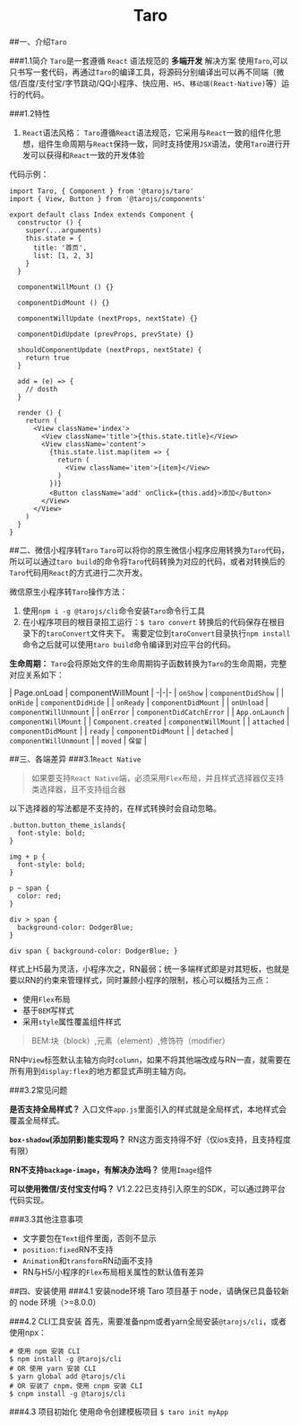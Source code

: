 # <center><font>Taro</font></center>

##一、介绍`Taro`

###1.1简介
`Taro`是一套遵循 `React` 语法规范的 **多端开发** 解决方案
使用`Taro`,可以只书写一套代码，再通过`Taro`的编译工具，将源码分别编译出可以再不同端（微信/百度/支付宝/字节跳动/QQ小程序、快应用、`H5`、`移动端(React-Native)`等）运行的代码。

###1.2特性
1. `React`语法风格：
`Taro`遵循`React`语法规范，它采用与`React`一致的组件化思想，组件生命周期与`React`保持一致，同时支持使用`JSX`语法，使用`Taro`进行开发可以获得和`React`一致的开发体验

代码示例：
```
import Taro, { Component } from '@tarojs/taro'
import { View, Button } from '@tarojs/components'

export default class Index extends Component {
  constructor () {
    super(...arguments)
    this.state = {
      title: '首页',
      list: [1, 2, 3]
    }
  }

  componentWillMount () {}

  componentDidMount () {}

  componentWillUpdate (nextProps, nextState) {}

  componentDidUpdate (prevProps, prevState) {}

  shouldComponentUpdate (nextProps, nextState) {
    return true
  }

  add = (e) => {
    // dosth
  }

  render () {
    return (
      <View className='index'>
        <View className='title'>{this.state.title}</View>
        <View className='content'>
          {this.state.list.map(item => {
            return (
              <View className='item'>{item}</View>
            )
          })}
          <Button className='add' onClick={this.add}>添加</Button>
        </View>
      </View>
    )
  }
}
```

##二、微信小程序转`Taro`
`Taro`可以将你的原生微信小程序应用转换为`Taro`代码，所以可以通过`taro build`的命令将`Taro`代码转换为对应的代码，或者对转换后的`Taro`代码用`React`的方式进行二次开发。

微信原生小程序转`Taro`操作方法：
1. 使用`npm i -g @tarojs/cli`命令安装`Taro`命令行工具
2. 在小程序项目的根目录招工运行：`$ taro convert`
转换后的代码保存在根目录下的`taroConvert`文件夹下。
需要定位到`taroConvert`目录执行`npm install`命令之后就可以使用`taro build`命令编译到对应平台的代码。

**生命周期：**
`Taro`会将原始文件的生命周期钩子函数转换为`Taro`的生命周期，完整对应关系如下：

| Page.onLoad        | componentWillMount   |
-|-|-
| `onShow`      | `componentDidShow`   |
| `onHide`      | `componentDidHide`   |
| `onReady`      | `componentDidMount`   |
| `onUnload`      | `componentWillUnmount`   |
| `onError`      | `componentDidCatchError`   |
| `App.onLaunch`      | `componentWillMount`   |
| `Component.created`      | `componentWillMount`   |
| `attached`      | `componentDidMount`   |
| `ready`      | `componentDidMount`   |
| `detached`      | `componentWillUnmount`   |
| `moved`      | `保留`   |

##三、各端差异
###3.1`React Native`
>如果要支持`React Native`端，必须采用`Flex`布局，并且样式选择器仅支持类选择器，且不支持组合器

以下选择器的写法都是不支持的，在样式转换时会自动忽略。
```
.button.button_theme_islands{
  font-style: bold;
}

img + p {
  font-style: bold;
}

p ~ span {
  color: red;
}

div > span {
  background-color: DodgerBlue;
}

div span { background-color: DodgerBlue; }
```
样式上H5最为灵活，小程序次之，RN最弱；统一多端样式即是对其短板，也就是要以RN的约束来管理样式，同时兼顾小程序的限制，核心可以概括为三点：
* 使用`Flex`布局
* 基于`BEM`写样式
* 采用`style`属性覆盖组件样式
>BEM:块（block）,元素（element）,修饰符（modifier）

RN中`View`标签默认主轴方向时`column`，如果不将其他端改成与RN一直，就需要在所有用到`display:flex`的地方都显式声明主轴方向。

###3.2常见问题

**是否支持全局样式？**
入口文件`app.js`里面引入的样式就是全局样式，本地样式会覆盖全局样式。

**`box-shadow`(添加阴影)能实现吗？**
RN这方面支持得不好（仅ios支持，且支持程度有限）

**RN不支持`backage-image`，有解决办法吗？**
使用`Image`组件

**可以使用微信/支付宝支付吗？**
V1.2.22已支持引入原生的SDK，可以通过跨平台代码实现。

###3.3其他注意事项
* 文字要包在`Text`组件里面，否则不显示
* `position:fixed`RN不支持
* `Animation`和`transform`RN动画不支持
* RN与H5/小程序的`Flex`布局相关属性的默认值有差异

##四、安装使用
###4.1 安装node环境
Taro 项目基于 node，请确保已具备较新的 node 环境（>=8.0.0）

###4.2 CLI工具安装
首先，需要准备npm或者yarn全局安装`@tarojs/cli`，或者使用npx：
```
# 使用 npm 安装 CLI
$ npm install -g @tarojs/cli
# OR 使用 yarn 安装 CLI
$ yarn global add @tarojs/cli
# OR 安装了 cnpm，使用 cnpm 安装 CLI
$ cnpm install -g @tarojs/cli
```

###4.3 项目初始化
使用命令创建模板项目
`$ taro init myApp`


